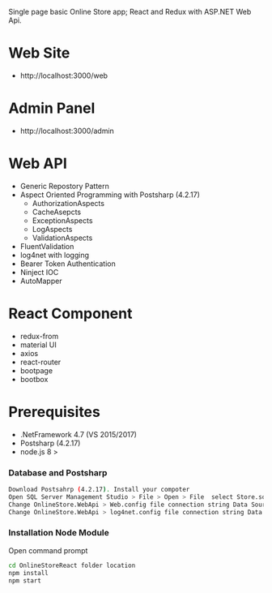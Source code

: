 Single page basic Online Store app; React and Redux with ASP.NET Web Api.

# Web Site
- http://localhost:3000/web

# Admin Panel
- http://localhost:3000/admin

# Web API
- Generic Repostory Pattern
- Aspect Oriented Programming with Postsharp (4.2.17)
  - AuthorizationAspects
  - CacheAsepcts
  - ExceptionAspects
  - LogAspects
  - ValidationAspects
- FluentValidation
- log4net with logging
- Bearer Token Authentication
- Ninject IOC
- AutoMapper

# React Component
  - redux-from
  - material UI
  - axios
  - react-router
  - bootpage
  - bootbox

# Prerequisites
  
  - .NetFramework 4.7 (VS 2015/2017)
  - Postsharp (4.2.17)
  - node.js 8 >

### Database and Postsharp
```sh
Download Postsahrp (4.2.17). Install your compoter
Open SQL Server Management Studio > File > Open > File  select Store.sql and execute
Change OnlineStore.WebApi > Web.config file connection string Data Source your server name
Change OnlineStore.WebApi > log4net.config file connection string Data Source your server name
```

### Installation Node Module

Open command prompt

```sh
cd OnlineStoreReact folder location
npm install 
npm start
```
